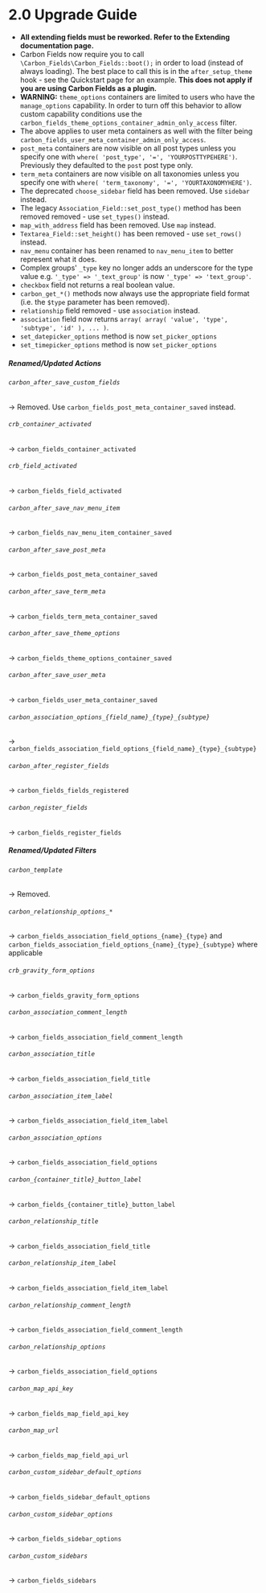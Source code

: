 # 2.0 Upgrade Guide

- __All extending fields must be reworked. Refer to the Extending documentation page.__
- Carbon Fields now require you to call `\Carbon_Fields\Carbon_Fields::boot();` in order to load (instead of always loading). The best place to call this is in the `after_setup_theme` hook - see the Quickstart page for an example. __This does not apply if you are using Carbon Fields as a plugin.__
- __WARNING:__ `theme_options` containers are limited to users who have the `manage_options` capability. In order to turn off this behavior to allow custom capability conditions use the `carbon_fields_theme_options_container_admin_only_access` filter.
- The above applies to user meta containers as well with the filter being `carbon_fields_user_meta_container_admin_only_access`.
- `post_meta` containers are now visible on all post types unless you specify one with `where( 'post_type', '=', 'YOURPOSTTYPEHERE')`. Previously they defaulted to the `post` post type only.
- `term_meta` containers are now visible on all taxonomies unless you specify one with `where( 'term_taxonomy', '=', 'YOURTAXONOMYHERE')`.
- The deprecated `choose_sidebar` field has been removed. Use `sidebar` instead.
- The legacy `Association_Field::set_post_type()` method has been removed removed - use `set_types()` instead.
- `map_with_address` field has been removed. Use `map` instead.
- `Textarea_Field::set_height()` has been removed - use `set_rows()` instead.
- `nav_menu` container has been renamed to `nav_menu_item` to better represent what it does.
- Complex groups' `_type` key no longer adds an underscore for the type value e.g. `'_type' => '_text_group'` is now `'_type' => 'text_group'`.
- `checkbox` field not returns a real boolean value.
- `carbon_get_*()` methods now always use the appropriate field format (i.e. the `$type` parameter has been removed).
- `relationship` field removed - use `association` instead.
- `association` field now returns `array( array( 'value', 'type', 'subtype', 'id' ), ... )`.
- `set_datepicker_options` method is now `set_picker_options`
- `set_timepicker_options` method is now `set_picker_options`

##### Renamed/Updated Actions


###### `carbon_after_save_custom_fields`
-> Removed. Use `carbon_fields_post_meta_container_saved` instead.

###### `crb_container_activated`
-> `carbon_fields_container_activated`

###### `crb_field_activated`
-> `carbon_fields_field_activated`

###### `carbon_after_save_nav_menu_item`
-> `carbon_fields_nav_menu_item_container_saved`

###### `carbon_after_save_post_meta`
-> `carbon_fields_post_meta_container_saved`

###### `carbon_after_save_term_meta`
-> `carbon_fields_term_meta_container_saved`

###### `carbon_after_save_theme_options`
-> `carbon_fields_theme_options_container_saved`

###### `carbon_after_save_user_meta`
-> `carbon_fields_user_meta_container_saved`

###### `carbon_association_options_{field_name}_{type}_{subtype}`
-> `carbon_fields_association_field_options_{field_name}_{type}_{subtype}`

###### `carbon_after_register_fields`
-> `carbon_fields_fields_registered`

###### `carbon_register_fields`
-> `carbon_fields_register_fields`

##### Renamed/Updated Filters

###### `carbon_template`
-> Removed.

###### `carbon_relationship_options_*`
-> `carbon_fields_association_field_options_{name}_{type}` and `carbon_fields_association_field_options_{name}_{type}_{subtype}` where applicable

###### `crb_gravity_form_options`
-> `carbon_fields_gravity_form_options`

###### `carbon_association_comment_length`
-> `carbon_fields_association_field_comment_length`

###### `carbon_association_title`
-> `carbon_fields_association_field_title`

###### `carbon_association_item_label`
-> `carbon_fields_association_field_item_label`

###### `carbon_association_options`
-> `carbon_fields_association_field_options`

###### `carbon_{container_title}_button_label`
-> `carbon_fields_{container_title}_button_label`

###### `carbon_relationship_title`
-> `carbon_fields_association_field_title`

###### `carbon_relationship_item_label`
-> `carbon_fields_association_field_item_label`

###### `carbon_relationship_comment_length`
-> `carbon_fields_association_field_comment_length`

###### `carbon_relationship_options`
-> `carbon_fields_association_field_options`

###### `carbon_map_api_key`
-> `carbon_fields_map_field_api_key`

###### `carbon_map_url`
-> `carbon_fields_map_field_api_url`

###### `carbon_custom_sidebar_default_options`
-> `carbon_fields_sidebar_default_options`

###### `carbon_custom_sidebar_options`
-> `carbon_fields_sidebar_options`

###### `carbon_custom_sidebars`
-> `carbon_fields_sidebars`
